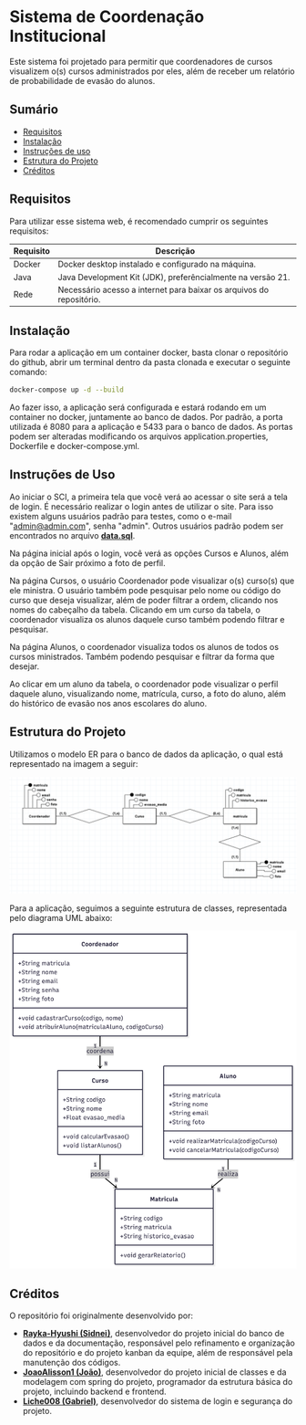 # Sistema de Coordenação Institucional

Este sistema foi projetado para permitir que coordenadores de cursos visualizem o(s) cursos
administrados por eles, além de receber um relatório de probabilidade de evasão do alunos.

## Sumário

* [Requisitos](#requisitos)
* [Instalação](#instalacao)
* [Instruções de uso](#instrucoes-de-uso)
* [Estrutura do Projeto](#estrutura-do-projeto)
* [Créditos](#creditos)

## Requisitos

Para utilizar esse sistema web, é recomendado cumprir os seguintes requisitos:

| Requisito         | Descrição                                                            |
|-------------------|----------------------------------------------------------------------|
| Docker            | Docker desktop instalado e configurado na máquina.                   |
| Java              | Java Development Kit (JDK), preferêncialmente na versão 21.          |
| Rede              | Necessário acesso a internet para baixar os arquivos do repositório. |

## Instalação

Para rodar a aplicação em um container docker, basta clonar o repositório do github, abrir um terminal dentro da pasta
clonada e executar o seguinte comando:

```bash
docker-compose up -d --build
```

Ao fazer isso, a aplicação será configurada e estará rodando em um container no docker, juntamente ao banco de dados.
Por padrão, a porta utilizada é 8080 para a aplicação e 5433 para o banco de dados. As portas podem ser alteradas 
modificando os arquivos application.properties, Dockerfile e docker-compose.yml.

## Instruções de Uso

Ao iniciar o SCI, a primeira tela que você verá ao acessar o site será a tela de login. É necessário realizar o login antes
de utilizar o site. Para isso existem alguns usuários padrão para testes, como o e-mail "admin@admin.com", senha "admin".
Outros usuários padrão podem ser encontrados no arquivo [**data.sql**](../src/main/resources/data.sql).

Na página inicial após o login, você verá as opções Cursos e Alunos, além da opção de Sair próximo a foto de perfil.

Na página Cursos, o usuário Coordenador pode visualizar o(s) curso(s) que ele ministra. O usuário também pode pesquisar 
pelo nome ou código do curso que deseja visualizar, além de poder filtrar a ordem, clicando nos nomes do cabeçalho da tabela.
Clicando em um curso da tabela, o coordenador visualiza os alunos daquele curso também podendo filtrar e pesquisar.

Na página Alunos, o coordenador visualiza todos os alunos de todos os cursos ministrados. Também podendo pesquisar e filtrar
da forma que desejar.

Ao clicar em um aluno da tabela, o coordenador pode visualizar o perfil daquele aluno, visualizando nome, matrícula, curso, 
a foto do aluno, além do histórico de evasão nos anos escolares do aluno.

## Estrutura do Projeto

Utilizamos o modelo ER para o banco de dados da aplicação, o qual está representado na imagem a seguir:

![Texto Alternativo](img/Modelo%20ER.png)

Para a aplicação, seguimos a seguinte estrutura de classes, representada pelo diagrama UML abaixo:

![Texto Alternativo](img/Diagrama%20UML.png)

## Créditos

O repositório foi originalmente desenvolvido por:

* [**Rayka-Hyushi (Sidnei)**](https://github.com/Rayka-Hyushi), desenvolvedor do projeto inicial do banco de dados e da documentação, responsável pelo refinamento e
  organização do repositório e do projeto kanban da equipe, além de responsável pela manutenção dos códigos.
* [**JoaoAlisson1 (João)**](https://github.com/JoaoAlisson1), desenvolvedor do projeto inicial de classes e da modelagem com spring do projeto,
  programador da estrutura básica do projeto, incluindo backend e frontend.
* [**Liche008 (Gabriel)**](https://github.com/Liche008), desenvolvedor do sistema de login e segurança do projeto.
